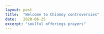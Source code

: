 ```yaml
---
layout: post
title:  "Welcome to Chinmoy controversies"
date:   2020-06-25
excerpt: "soulful offerings prayers"
---
```

